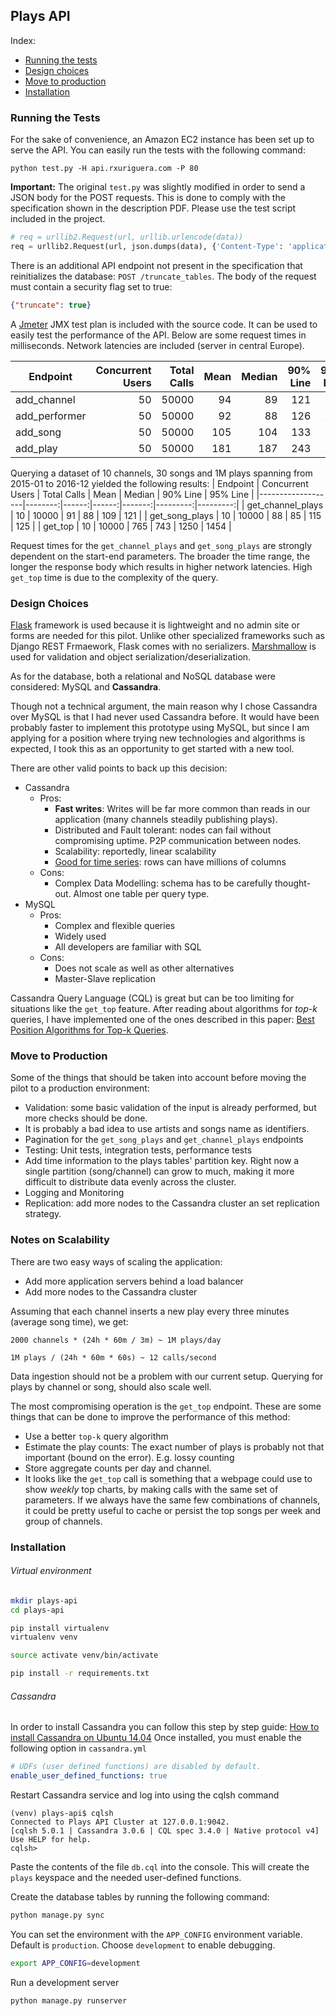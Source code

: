 
## Plays API

Index:
- [Running the tests](#running-the-tests)
- [Design choices](#design-choices)
- [Move to production](#move-to-production)
- [Installation](#installation)


### Running the Tests
For the sake of convenience, an Amazon EC2 instance has been set up to serve
the API. You can easily run the tests with the following command:
```
python test.py -H api.rxuriguera.com -P 80
```

**Important:** The original `test.py` was slightly modified in order to send a JSON body
for the POST requests. This is done to comply with the specification shown in the
description PDF. Please use the test script included in the project.

```python
# req = urllib2.Request(url, urllib.urlencode(data))
req = urllib2.Request(url, json.dumps(data), {'Content-Type': 'application/json'})
```

There is an additional API endpoint not present in the specification that
reinitializes the database: `POST /truncate_tables`.
The body of the request must contain a security flag set to true:

```json
{"truncate": true}
```

A [Jmeter](#) JMX test plan is included with the source code. It can be used to
easily test the performance of the API. Below are some request times in milliseconds.
Network latencies are included (server in central	Europe).

| Endpoint        | Concurrent Users | Total Calls |  Mean | Median | 90% Line | 95% Line |
|-----------------|--------:|------:|------:|-------:|---------:|---------:|
| add_channel     | 50      | 50000 |    94 |     89 |      121 |      134 |
| add_performer   | 50      | 50000 |    92 |     88 |      126 |      221 |
| add_song        | 50      | 50000 |   105 |    104 |      133 |      143 |
| add_play        | 50      | 50000 |   181 |    187 |      243 |      263 |

Querying a dataset of 10 channels, 30 songs and 1M plays spanning from 2015-01
to 2016-12 yielded the following results:
| Endpoint          | Concurrent Users | Total Calls |  Mean | Median | 90% Line | 95% Line |
|-------------------|--------:|------:|------:|-------:|---------:|---------:|
| get_channel_plays | 10      | 10000 |    91 |     88 |      109 |      121 |
| get_song_plays    | 10      | 10000 |    88 |     85 |      115 |      125 |
| get_top           | 10      | 10000 |   765 |    743 |     1250 |     1454 |

Request times for the `get_channel_plays` and `get_song_plays` are strongly
dependent on the start-end parameters. The broader the time range, the longer
the response body which results in higher network latencies. High `get_top`
time is due to the complexity of the query.


### Design Choices
[Flask](#http://flask.pocoo.org/) framework is used because
it is lightweight and no admin site or forms are needed for this pilot.
Unlike other specialized frameworks such as Django REST Frmaework, Flask comes
with no serializers. [Marshmallow](#https://marshmallow.readthedocs.io/en/latest/) is used for
validation and object serialization/deserialization.

As for the database, both a relational and NoSQL database were considered:
MySQL and **Cassandra**.

Though not a technical argument, the main reason why I chose
Cassandra over MySQL is that I had never used Cassandra before. It would
have been probably faster to implement this prototype using MySQL, but since I am applying
for a position where trying new technologies and algorithms is expected,
I took this as an opportunity to get started with a new tool.

There are other valid points to back up this decision:
- Cassandra
	- Pros:
		- **Fast writes**: Writes will be far more common than reads in our application (many channels steadily publishing plays).
		- Distributed and Fault tolerant: nodes can fail without
		  compromising uptime. P2P communication between nodes.
		- Scalability: reportedly, linear scalability
		- [Good for time series](#http://www.datastax.com/dev/blog/advanced-time-series-with-cassandra): rows can have millions of columns
	- Cons:
	 	- Complex Data Modelling: schema has to be carefully thought-out. Almost one table per query type.
- MySQL
	- Pros:
		- Complex and flexible queries
		- Widely used
		- All developers are familiar with SQL
	- Cons:
		- Does not scale as well as other alternatives
		- Master-Slave replication

Cassandra Query Language (CQL) is great but can be too limiting for situations
like the `get_top` feature.
After reading about algorithms for *top-k* queries, I have implemented one of the ones described in this
paper: [Best Position Algorithms for Top-k Queries](http://www-sop.inria.fr/members/Patrick.Valduriez/pmwiki/Patrick/uploads/Publications/AkbariniaBpaVLDB07.pdf).


### Move to Production
Some of the things that should be taken into account before moving the pilot to
a production environment:

- Validation: some basic validation of the input is already performed, but more
	checks should be done.
- It is probably a bad idea to use artists and songs name as identifiers.
- Pagination for the `get_song_plays` and  `get_channel_plays` endpoints
- Testing: Unit tests, integration tests, performance tests
- Add time information to the plays tables' partition key. Right now a single
  partition (song/channel) can grow to much, making it more difficult to
	distribute data evenly across the cluster.
- Logging and Monitoring
- Replication: add more nodes to the Cassandra cluster an set replication strategy.


### Notes on Scalability
There are two easy ways of scaling the application:
- Add more application servers behind a load balancer
- Add more nodes to the Cassandra cluster

Assuming that each channel inserts a new play every three minutes (average song time),
we get:
```
2000 channels * (24h * 60m / 3m) ~ 1M plays/day

1M plays / (24h * 60m * 60s) ~ 12 calls/second
```

Data ingestion should not be a problem with our current setup. Querying for plays
by channel or song, should also scale well.

The most compromising operation is the `get_top` endpoint. These are some things
that can be done to improve the performance of this method:
- Use a better `top-k` query algorithm
- Estimate the play counts: The exact number of plays is probably not that important (bound on the error). E.g. lossy counting
- Store aggregate counts per day and channel.
- It looks like the `get_top` call is something that a webpage could use to show
*weekly* top charts, by making calls with the same set of parameters. If
we always have the same few combinations of channels, it could be pretty
useful to cache or persist the top songs per week and group of channels.


### Installation
###### Virtual environment
```sh
mkdir plays-api
cd plays-api

pip install virtualenv
virtualenv venv

source activate venv/bin/activate

pip install -r requirements.txt
```

###### Cassandra
In order to install Cassandra you can follow this step by step guide:
[How to install Cassandra on Ubuntu 14.04](https://www.digitalocean.com/community/tutorials/how-to-install-cassandra-and-run-a-single-node-cluster-on-ubuntu-14-04)
Once installed, you must enable the following option in `cassandra.yml`
```yml
# UDFs (user defined functions) are disabled by default.
enable_user_defined_functions: true
```

Restart Cassandra service and log into using the cqlsh command
```
(venv) plays-api$ cqlsh
Connected to Plays API Cluster at 127.0.0.1:9042.
[cqlsh 5.0.1 | Cassandra 3.0.6 | CQL spec 3.4.0 | Native protocol v4]
Use HELP for help.
cqlsh>
```
Paste the contents of the file `db.cql` into the console. This will create the
`plays` keyspace and the needed user-defined functions.

Create the database tables by running the following command:
```sh
python manage.py sync
```

You can set the environment with the `APP_CONFIG` environment variable. Default
is `production`. Choose `development` to enable debugging.
```sh
export APP_CONFIG=development
```

Run a development server
```sh
python manage.py runserver
```
